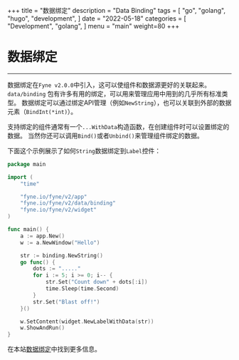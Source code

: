 +++
title = "数据绑定"
description = "Data Binding"
tags = [
    "go",
    "golang",
    "hugo",
    "development",
]
date = "2022-05-18"
categories = [
    "Development",
    "golang",
]
menu = "main"
weight=80
+++

# 数据绑定
---

数据绑定在`Fyne v2.0.0`中引入，这可以使组件和数据源更好的关联起来。
`data/binding` 包有许多有用的绑定，可以用来管理应用中用到的几乎所有标准类型。
数据绑定可以通过绑定API管理（例如`NewString`），也可以关联到外部的数据元素（`BindInt(*int)`）。

支持绑定的组件通常有一个`...WithData`构造函数，在创建组件时可以设置绑定的数据。
当然你还可以调用`Bind()`或者`Unbind()`来管理组件绑定的数据。

下面这个示例展示了如何`String`数据绑定到`Label`控件：

```go
package main

import (
	"time"

	"fyne.io/fyne/v2/app"
	"fyne.io/fyne/v2/data/binding"
	"fyne.io/fyne/v2/widget"
)

func main() {
	a := app.New()
	w := a.NewWindow("Hello")

	str := binding.NewString()
	go func() {
		dots := "....."
		for i := 5; i >= 0; i-- {
			str.Set("Count down" + dots[:i])
			time.Sleep(time.Second)
		}
		str.Set("Blast off!")
	}()

	w.SetContent(widget.NewLabelWithData(str))
	w.ShowAndRun()
}
```
在本站[数据绑定](/docs/binding/)中找到更多信息。